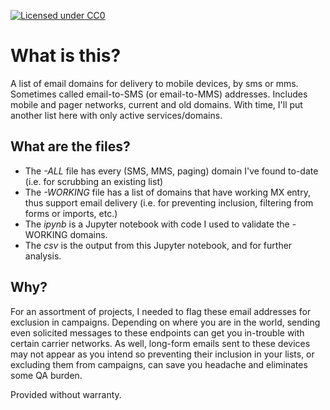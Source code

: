 [![Licensed under CC0](https://licensebuttons.net/p/zero/1.0/88x31.png)](https://creativecommons.org/publicdomain/zero/1.0/)

# What is this?
A list of email domains for delivery to mobile devices, by sms or mms. Sometimes called email-to-SMS (or email-to-MMS) addresses. Includes mobile and pager networks, current and old domains. With time, I'll put another list here with only active services/domains.

## What are the files?
* The *-ALL* file has every (SMS, MMS, paging) domain I've found to-date (i.e. for scrubbing an existing list)
* The *-WORKING* file has a list of domains that have working MX entry, thus support email delivery (i.e. for preventing inclusion, filtering from forms or imports, etc.)
* The *ipynb* is a Jupyter notebook with code I used to validate the -WORKING domains.
* The *csv* is the output from this Jupyter notebook, and for further analysis.

## Why?

For an assortment of projects, I needed to flag these email addresses for exclusion in campaigns. Depending on where you are in the world, sending even solicited messages to these endpoints can get you in-trouble with certain carrier networks. As well, long-form emails sent to these devices may not appear as you intend so preventing their inclusion in your lists, or excluding them from campaigns, can save you headache and eliminates some QA burden.

Provided without warranty.
